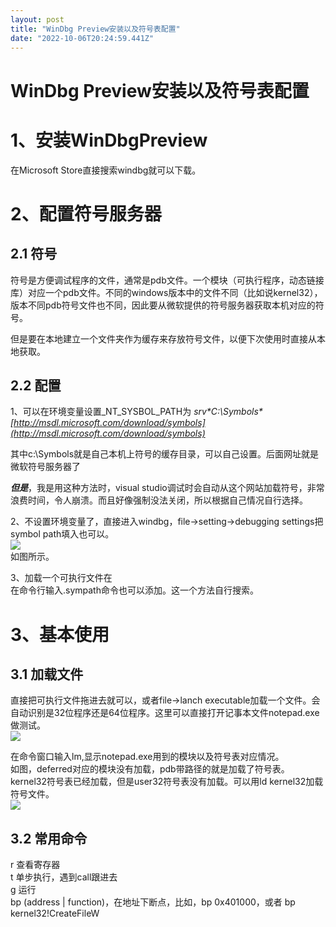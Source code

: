 ```yaml
---
layout: post
title: "WinDbg Preview安装以及符号表配置"
date: "2022-10-06T20:24:59.441Z"
---
```

WinDbg Preview安装以及符号表配置
=======================

1、安装WinDbgPreview
=================

在Microsoft Store直接搜索windbg就可以下载。

2、配置符号服务器
=========

2.1 符号
------

符号是方便调试程序的文件，通常是pdb文件。一个模块（可执行程序，动态链接库）对应一个pdb文件。不同的windows版本中的文件不同（比如说kernel32），版本不同pdb符号文件也不同，因此要从微软提供的符号服务器获取本机对应的符号。

但是要在本地建立一个文件夹作为缓存来存放符号文件，以便下次使用时直接从本地获取。

2.2 配置
------

1、可以在环境变量设置\_NT\_SYSBOL\_PATH为 _srv\*C:\\Symbols\*[http://msdl.microsoft.com/download/symbols](http://msdl.microsoft.com/download/symbols)_

其中c:\\Symbols就是自己本机上符号的缓存目录，可以自己设置。后面网址就是微软符号服务器了

_**但是**_，我是用这种方法时，visual studio调试时会自动从这个网站加载符号，非常浪费时间，令人崩溃。而且好像强制没法关闭，所以根据自己情况自行选择。

2、不设置环境变量了，直接进入windbg，file->setting->debugging settings把symbol path填入也可以。  
![](https://img2022.cnblogs.com/blog/2757375/202210/2757375-20221006141835183-1485721460.png)  
如图所示。

3、加载一个可执行文件在  
在命令行输入.sympath命令也可以添加。这一个方法自行搜索。

3、基本使用
======

3.1 加载文件
--------

直接把可执行文件拖进去就可以，或者file->lanch executable加载一个文件。会自动识别是32位程序还是64位程序。这里可以直接打开记事本文件notepad.exe做测试。  
![](https://img2022.cnblogs.com/blog/2757375/202210/2757375-20221006142635780-2012199633.png)

在命令窗口输入lm,显示notepad.exe用到的模块以及符号表对应情况。  
如图，deferred对应的模块没有加载，pdb带路径的就是加载了符号表。kernel32符号表已经加载，但是user32符号表没有加载。可以用ld kernel32加载符号文件。  
![](https://img2022.cnblogs.com/blog/2757375/202210/2757375-20221006144956475-2054705858.png)

3.2 常用命令
--------

r 查看寄存器  
t 单步执行，遇到call跟进去  
g 运行  
bp (address | function)，在地址下断点，比如，bp 0x401000，或者 bp kernel32!CreateFileW